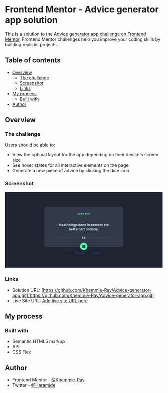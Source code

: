 # Frontend Mentor - Advice generator app solution

This is a solution to the [Advice generator app challenge on Frontend Mentor](https://www.frontendmentor.io/challenges/advice-generator-app-QdUG-13db). Frontend Mentor challenges help you improve your coding skills by building realistic projects.

## Table of contents

- [Overview](#overview)
  - [The challenge](#the-challenge)
  - [Screenshot](#screenshot)
  - [Links](#links)
- [My process](#my-process)
  - [Built with](#built-with)
- [Author](#author)

## Overview

### The challenge

Users should be able to:

- View the optimal layout for the app depending on their device's screen size
- See hover states for all interactive elements on the page
- Generate a new piece of advice by clicking the dice icon

### Screenshot

![Screenshot](./images/Screenshot.png)

### Links

- Solution URL: [https://github.com/Khemmie-Ray/Advice-generator-app.git](https://github.com/Khemmie-Ray/Advice-generator-app.git)
- Live Site URL: [Add live site URL here](https://your-live-site-url.com)

## My process

### Built with

- Semantic HTML5 markup
- API
- CSS Flex

## Author

- Frontend Mentor - [@Khemmie-Ray](https://www.frontendmentor.io/profile/Khemmie-Ray)
- Twitter - [@Haramide](https://www.twitter.com/Haramide)


